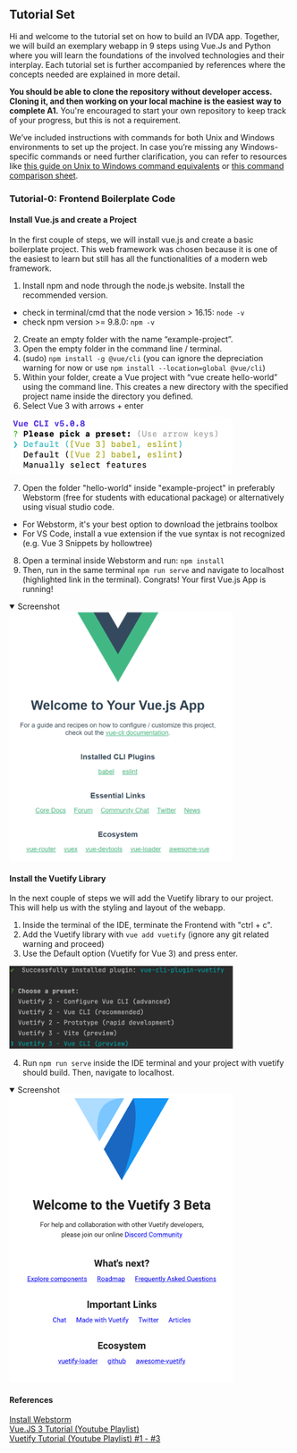 ## Tutorial Set

Hi and welcome to the tutorial set on how to build an IVDA app. Together, we will build an exemplary webapp in 9 steps using Vue.Js and Python where you will learn the foundations of the involved technologies and their interplay.
Each tutorial set is further accompanied by references where the concepts needed are explained in more detail.

**You should be able to clone the repository without developer access. Cloning it, and then working on your local machine is the easiest way to complete A1.** You're encouraged to start your own repository to keep track of your progress, but this is not a requirement.

We’ve included instructions with commands for both Unix and Windows environments to set up the project. In case you’re missing any Windows-specific commands or need further clarification, you can refer to resources like [this guide on Unix to Windows command equivalents](https://ioam.github.io/topographica/Downloads/win32notes.html) or [this command comparison sheet](https://gist.github.com/carlessanagustin/266171818584b3880f72a625dfa2513b).

### Tutorial-0: Frontend Boilerplate Code

#### Install Vue.js and create a Project
In the first couple of steps, we will install vue.js and create a basic boilerplate project. This web framework was chosen because it is one of the easiest to learn but still has all the functionalities of a modern web framework.

1. Install npm and node through the node.js website. Install the recommended version.
- check in terminal/cmd that the node version > 16.15: ``node -v``
- check npm version >= 9.8.0: ``npm -v``
2. Create an empty folder with the name “example-project”.
3. Open the empty folder in the command line / terminal.
4. (sudo) ``npm install -g @vue/cli`` (you can ignore the depreciation warning for now or use ``npm install --location=global @vue/cli``)
5. Within your folder, create a Vue project with “vue create hello-world” using the command line.  This creates a new directory with the specified project name inside the directory you defined.
6. Select Vue 3 with arrows + enter

<img src="0_vue_create_project23.png" alt="drawing" width="400"/>

7. Open the folder "hello-world" inside "example-project" in preferably Webstorm (free for students with educational package) or alternatively using visual studio code.
- For Webstorm, it's your best option to download the jetbrains toolbox
- For VS Code, install a vue extension if the vue syntax is not recognized (e.g. Vue 3 Snippets by hollowtree)
8. Open a terminal inside Webstorm and run: ``npm install``
9. Then, run in the same terminal ``npm run serve`` and navigate to localhost (highlighted link in the terminal).
   Congrats! Your first Vue.js App is running!
<details open><summary>Screenshot</summary>
<img src="0_first_vue_project.PNG" alt="drawing" width="400"/>
</details>

#### Install the Vuetify Library
In the next couple of steps we will add the Vuetify library to our project. This will help us with the styling and layout of the webapp.
1. Inside the terminal of the IDE, terminate the Frontend with "ctrl + c".
2. Add the Vuetify library with ``vue add vuetify`` (ignore any git related warning and proceed)
3. Use the Default option (Vuetify for Vue 3) and press enter.

<img src="0_add_vuetify23.png" alt="drawing" width="400"/>

4. Run ``npm run serve`` inside the IDE terminal and your project with vuetify should build. Then, navigate to localhost.
<details open><summary>Screenshot</summary>
<img src="0_vuetify23.png" alt="drawing" width="400"/>
</details>

#### References
[Install Webstorm](https://www.jetbrains.com/help/webstorm/installation-guide.html)\
[Vue.JS 3 Tutorial (Youtube Playlist)](https://www.youtube.com/watch?v=YrxBCBibVo0)\
[Vuetify Tutorial (Youtube Playlist) #1 - #3](https://www.youtube.com/watch?v=2uZYKcKHgU0&list=PL4cUxeGkcC9g0MQZfHwKcuB0Yswgb3gA5)
